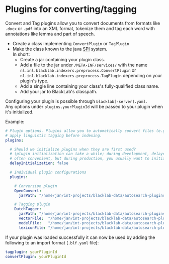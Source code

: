 # Plugins for converting/tagging

Convert and Tag plugins allow you to convert documents from formats like `.docx` or `.pdf` into an XML format, tokenize them and tag each word with annotations like lemma and part of speech.

- Create a class implementing `ConvertPlugin` or `TagPlugin`
- Make the class known to the java [SPI](https://docs.oracle.com/javase/tutorial/sound/SPI-intro.html) system.  
  In short:
    - Create a jar containing your plugin class.
    - Add a file to the jar under `/META-INF/services/` with the name `nl.inl.blacklab.indexers.preprocess.ConvertPlugin` or `nl.inl.blacklab.indexers.preprocess.TagPlugin` depending on your plugin's type.
    - Add a single line containing your class's fully-qualified class name.
    - Add your jar to BlackLab's classpath.

Configuring your plugin is possible through `blacklab[-server].yaml`.  
Any options under `plugins.yourPluginId` will be passed to your plugin when it's initialized.

Example:

```yaml
# Plugin options. Plugins allow you to automatically convert files (e.g. .html, .docx) or
# apply linguistic tagging before indexing.
plugins:

  # Should we initialize plugins when they are first used?
  # (plugin initialization can take a while; during development, delayed initialization is
  # often convenient, but during production, you usually want to initialize right away)
  delayInitialization: false

  # Individual plugin configurations
  plugins:

    # Conversion plugin
    OpenConvert:
      jarPath: "/home/jan/int-projects/blacklab-data/autosearch-plugins/jars/OpenConvert-0.2.0.jar"

    # Tagging plugin
    DutchTagger:
      jarPath: "/home/jan/int-projects/blacklab-data/autosearch-plugins/jars/DutchTagger-0.2.0.jar"
      vectorFile:  "/home/jan/int-projects/blacklab-data/autosearch-plugins/tagger-data/sonar.vectors.bin"
      modelFile:   "/home/jan/int-projects/blacklab-data/autosearch-plugins/tagger-data/withMoreVectorrs"
      lexiconFile: "/home/jan/int-projects/blacklab-data/autosearch-plugins/tagger-data/spelling.tab"
```

If your plugin was loaded successfully it can now be used by adding the following to an import format (`.blf.yaml` file):

```yaml
tagplugin: yourPluginId
convertPlugin: yourPluginId
```
